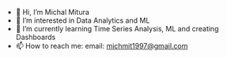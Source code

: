 - 👋 Hi, I’m Michal Mitura
- 👀 I’m interested in Data Analytics and ML
- 🌱 I’m currently learning Time Series Analysis, ML and creating Dashboards
- 📫 How to reach me: email: michmit1997@gmail.com

<!---
michalmitura/michalmitura is a ✨ special ✨ repository because its `README.md` (this file) appears on your GitHub profile.
You can click the Preview link to take a look at your changes.
--->
